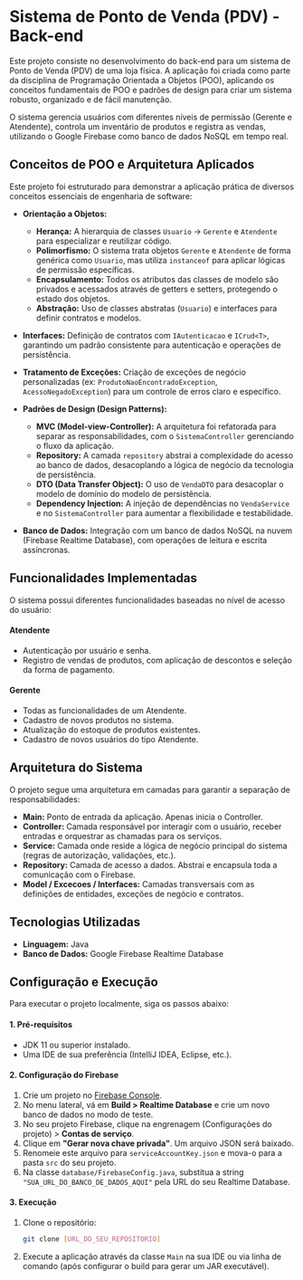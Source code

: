 # Sistema de Ponto de Venda (PDV) - Back-end

Este projeto consiste no desenvolvimento do back-end para um sistema de Ponto de Venda (PDV) de uma loja física. A aplicação foi criada como parte da disciplina de Programação Orientada a Objetos (POO), aplicando os conceitos fundamentais de POO e padrões de design para criar um sistema robusto, organizado e de fácil manutenção.

O sistema gerencia usuários com diferentes níveis de permissão (Gerente e Atendente), controla um inventário de produtos e registra as vendas, utilizando o Google Firebase como banco de dados NoSQL em tempo real.

## Conceitos de POO e Arquitetura Aplicados

Este projeto foi estruturado para demonstrar a aplicação prática de diversos conceitos essenciais de engenharia de software:

-   **Orientação a Objetos:**
    -   **Herança:** A hierarquia de classes `Usuario` -> `Gerente` e `Atendente` para especializar e reutilizar código.
    -   **Polimorfismo:** O sistema trata objetos `Gerente` e `Atendente` de forma genérica como `Usuario`, mas utiliza `instanceof` para aplicar lógicas de permissão específicas.
    -   **Encapsulamento:** Todos os atributos das classes de modelo são privados e acessados através de getters e setters, protegendo o estado dos objetos.
    -   **Abstração:** Uso de classes abstratas (`Usuario`) e interfaces para definir contratos e modelos.

-   **Interfaces:** Definição de contratos com `IAutenticacao` e `ICrud<T>`, garantindo um padrão consistente para autenticação e operações de persistência.

-   **Tratamento de Exceções:** Criação de exceções de negócio personalizadas (ex: `ProdutoNaoEncontradoException`, `AcessoNegadoException`) para um controle de erros claro e específico.

-   **Padrões de Design (Design Patterns):**
    -   **MVC (Model-view-Controller):** A arquitetura foi refatorada para separar as responsabilidades, com o `SistemaController` gerenciando o fluxo da aplicação.
    -   **Repository:** A camada `repository` abstrai a complexidade do acesso ao banco de dados, desacoplando a lógica de negócio da tecnologia de persistência.
    -   **DTO (Data Transfer Object):** O uso de `VendaDTO` para desacoplar o modelo de domínio do modelo de persistência.
    -   **Dependency Injection:** A injeção de dependências no `VendaService` e no `SistemaController` para aumentar a flexibilidade e testabilidade.

-   **Banco de Dados:** Integração com um banco de dados NoSQL na nuvem (Firebase Realtime Database), com operações de leitura e escrita assíncronas.

## Funcionalidades Implementadas

O sistema possui diferentes funcionalidades baseadas no nível de acesso do usuário:

#### Atendente
-   Autenticação por usuário e senha.
-   Registro de vendas de produtos, com aplicação de descontos e seleção da forma de pagamento.

#### Gerente
-   Todas as funcionalidades de um Atendente.
-   Cadastro de novos produtos no sistema.
-   Atualização do estoque de produtos existentes.
-   Cadastro de novos usuários do tipo Atendente.

## Arquitetura do Sistema

O projeto segue uma arquitetura em camadas para garantir a separação de responsabilidades:

-   **Main:** Ponto de entrada da aplicação. Apenas inicia o Controller.
-   **Controller:** Camada responsável por interagir com o usuário, receber entradas e orquestrar as chamadas para os serviços.
-   **Service:** Camada onde reside a lógica de negócio principal do sistema (regras de autorização, validações, etc.).
-   **Repository:** Camada de acesso a dados. Abstrai e encapsula toda a comunicação com o Firebase.
-   **Model / Excecoes / Interfaces:** Camadas transversais com as definições de entidades, exceções de negócio e contratos.

## Tecnologias Utilizadas

-   **Linguagem:** Java 
-   **Banco de Dados:** Google Firebase Realtime Database

## Configuração e Execução

Para executar o projeto localmente, siga os passos abaixo:

#### 1. Pré-requisitos
-   JDK 11 ou superior instalado.
-   Uma IDE de sua preferência (IntelliJ IDEA, Eclipse, etc.).

#### 2. Configuração do Firebase
1.  Crie um projeto no [Firebase Console](https://console.firebase.google.com/).
2.  No menu lateral, vá em **Build > Realtime Database** e crie um novo banco de dados no modo de teste.
3.  No seu projeto Firebase, clique na engrenagem (Configurações do projeto) > **Contas de serviço**.
4.  Clique em **"Gerar nova chave privada"**. Um arquivo JSON será baixado.
5.  Renomeie este arquivo para `serviceAccountKey.json` e mova-o para a pasta `src` do seu projeto.
6.  Na classe `database/FirebaseConfig.java`, substitua a string `"SUA_URL_DO_BANCO_DE_DADOS_AQUI"` pela URL do seu Realtime Database.

#### 3. Execução
1.  Clone o repositório:
    ```bash
    git clone [URL_DO_SEU_REPOSITORIO]
    ```
3.  Execute a aplicação através da classe `Main` na sua IDE ou via linha de comando (após configurar o build para gerar um JAR executável).